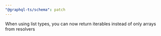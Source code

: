```yaml
---
"@graphql-ts/schema": patch
---
```


When using list types, you can now return iterables instead of only arrays from resolvers
